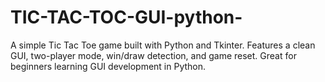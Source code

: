 # TIC-TAC-TOC-GUI-python-
A simple Tic Tac Toe game built with Python and Tkinter. Features a clean GUI, two-player mode, win/draw detection, and game reset. Great for beginners learning GUI development in Python.
